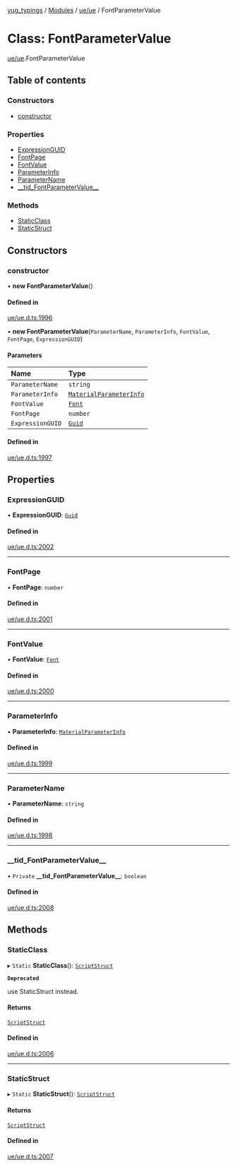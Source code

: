 [yug_typings](../README.md) / [Modules](../modules.md) / [ue/ue](../modules/ue_ue.md) / FontParameterValue

# Class: FontParameterValue

[ue/ue](../modules/ue_ue.md).FontParameterValue

## Table of contents

### Constructors

- [constructor](ue_ue.FontParameterValue.md#constructor)

### Properties

- [ExpressionGUID](ue_ue.FontParameterValue.md#expressionguid)
- [FontPage](ue_ue.FontParameterValue.md#fontpage)
- [FontValue](ue_ue.FontParameterValue.md#fontvalue)
- [ParameterInfo](ue_ue.FontParameterValue.md#parameterinfo)
- [ParameterName](ue_ue.FontParameterValue.md#parametername)
- [\_\_tid\_FontParameterValue\_\_](ue_ue.FontParameterValue.md#__tid_fontparametervalue__)

### Methods

- [StaticClass](ue_ue.FontParameterValue.md#staticclass)
- [StaticStruct](ue_ue.FontParameterValue.md#staticstruct)

## Constructors

### constructor

• **new FontParameterValue**()

#### Defined in

[ue/ue.d.ts:1996](https://github.com/YugMetaverse/yug_typings/blob/25cad34/ue/ue.d.ts#L1996)

• **new FontParameterValue**(`ParameterName`, `ParameterInfo`, `FontValue`, `FontPage`, `ExpressionGUID`)

#### Parameters

| Name | Type |
| :------ | :------ |
| `ParameterName` | `string` |
| `ParameterInfo` | [`MaterialParameterInfo`](ue_ue.MaterialParameterInfo.md) |
| `FontValue` | [`Font`](ue_ue.Font.md) |
| `FontPage` | `number` |
| `ExpressionGUID` | [`Guid`](ue_ue_s.Guid.md) |

#### Defined in

[ue/ue.d.ts:1997](https://github.com/YugMetaverse/yug_typings/blob/25cad34/ue/ue.d.ts#L1997)

## Properties

### ExpressionGUID

• **ExpressionGUID**: [`Guid`](ue_ue_s.Guid.md)

#### Defined in

[ue/ue.d.ts:2002](https://github.com/YugMetaverse/yug_typings/blob/25cad34/ue/ue.d.ts#L2002)

___

### FontPage

• **FontPage**: `number`

#### Defined in

[ue/ue.d.ts:2001](https://github.com/YugMetaverse/yug_typings/blob/25cad34/ue/ue.d.ts#L2001)

___

### FontValue

• **FontValue**: [`Font`](ue_ue.Font.md)

#### Defined in

[ue/ue.d.ts:2000](https://github.com/YugMetaverse/yug_typings/blob/25cad34/ue/ue.d.ts#L2000)

___

### ParameterInfo

• **ParameterInfo**: [`MaterialParameterInfo`](ue_ue.MaterialParameterInfo.md)

#### Defined in

[ue/ue.d.ts:1999](https://github.com/YugMetaverse/yug_typings/blob/25cad34/ue/ue.d.ts#L1999)

___

### ParameterName

• **ParameterName**: `string`

#### Defined in

[ue/ue.d.ts:1998](https://github.com/YugMetaverse/yug_typings/blob/25cad34/ue/ue.d.ts#L1998)

___

### \_\_tid\_FontParameterValue\_\_

• `Private` **\_\_tid\_FontParameterValue\_\_**: `boolean`

#### Defined in

[ue/ue.d.ts:2008](https://github.com/YugMetaverse/yug_typings/blob/25cad34/ue/ue.d.ts#L2008)

## Methods

### StaticClass

▸ `Static` **StaticClass**(): [`ScriptStruct`](ue_ue.ScriptStruct.md)

**`Deprecated`**

use StaticStruct instead.

#### Returns

[`ScriptStruct`](ue_ue.ScriptStruct.md)

#### Defined in

[ue/ue.d.ts:2006](https://github.com/YugMetaverse/yug_typings/blob/25cad34/ue/ue.d.ts#L2006)

___

### StaticStruct

▸ `Static` **StaticStruct**(): [`ScriptStruct`](ue_ue.ScriptStruct.md)

#### Returns

[`ScriptStruct`](ue_ue.ScriptStruct.md)

#### Defined in

[ue/ue.d.ts:2007](https://github.com/YugMetaverse/yug_typings/blob/25cad34/ue/ue.d.ts#L2007)
